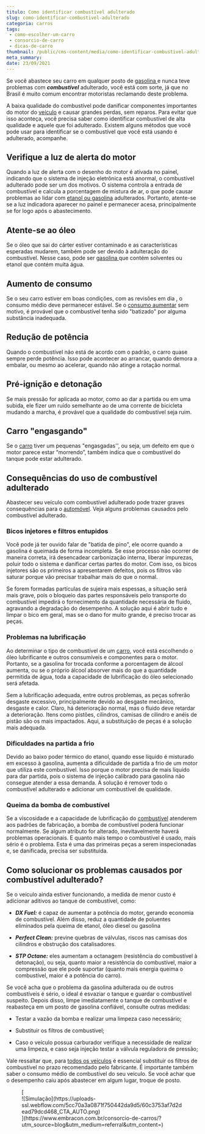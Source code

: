 ```yaml
---
titulo: Como identificar combustível adulterado
slug: como-identificar-combustivel-adulterado
categoria: carros
tags:
 - como-escolher-um-carro
 - consorcio-de-carro
 - dicas-de-carro
thumbnail: /public/cms-content/media/como-identificar-combustivel-adulterado.jpg
meta_summary: 
date: 23/09/2021
---
```

Se você abastece seu carro em qualquer posto de [gasolina ](https://www.embracon.com.br/blog/como-economizar-em-tempos-de-gasolina-tao-cara)e nunca teve problemas com ***combustível*** adulterado, você está com sorte, já que no Brasil é muito comum encontrar motoristas reclamando deste problema.

A baixa qualidade do combustível pode danificar componentes importantes do motor do [veículo](https://www.embracon.com.br/blog/planejamento-financeiro-para-a-compra-de-um-carro) e causar grandes perdas, sem reparos. Para evitar que isso aconteça, você precisa saber como identificar combustível de alta qualidade e aquele que foi adulterado. Existem alguns métodos que você pode usar para identificar se o combustível que você está usando é adulterado, acompanhe.

Verifique a luz de alerta do motor 
-----------------------------------

Quando a luz de alerta com o desenho do motor é ativada no painel, indicando que o sistema de injeção eletrônica está anormal, o combustível adulterado pode ser um dos motivos. O sistema controla a entrada de combustível e calcula a porcentagem de mistura de ar, o que pode causar problemas ao lidar com [etanol ou gasolina](https://www.embracon.com.br/blog/como-funcionam-os-carros-flex-e-quais-sao-as-suas-vantagens) adulterados. Portanto, atente-se se a luz indicadora aparecer no painel e permanecer acesa, principalmente se for logo após o abastecimento.

Atente-se ao óleo 
------------------

Se o óleo que sai do cárter estiver contaminado e as características esperadas mudarem, também pode ser devido à adulteração do combustível. Nesse caso, pode ser [gasolina ](https://www.embracon.com.br/blog/formas-de-economizar-combustivel)que contém solventes ou etanol que contém muita água.

Aumento de consumo 
-------------------

Se o seu carro estiver em boas condições, com as revisões em dia , o consumo médio deve permanecer estável. Se o [consumo aumentar](https://www.embracon.com.br/blog/carros-eletricos-e-hibridos-consumo-consciente) sem motivo, é provável que o combustível tenha sido "batizado" por alguma substância inadequada.

Redução de potência 
--------------------

Quando o combustível não está de acordo com o padrão, o carro quase sempre perde potência. Isso pode acontecer ao arrancar, quando demora a embalar, ou mesmo ao acelerar, quando não atinge a rotação normal.

Pré-ignição e detonação 
------------------------

Se mais pressão for aplicada ao motor, como ao dar a partida ou em uma subida, ele fizer um ruído semelhante ao de uma corrente de bicicleta mudando a marcha, é provável que a qualidade do combustível seja ruim.

Carro "engasgando" 
-------------------

Se o [carro](https://www.embracon.com.br/blog/guia-para-consorcio-de-automoveis-de-a-a-z) tiver um pequenas "engasgadas'', ou seja, um defeito em que o motor parece estar “morrendo”, também indica que o combustível do tanque pode estar adulterado.

Consequências do uso de combustível adulterado 
-----------------------------------------------

Abastecer seu veículo com combustível adulterado pode trazer graves consequências para o [automóvel](https://www.embracon.com.br/blog/posso-comprar-um-carro-sem-entrada). Veja alguns problemas causados pelo combustível adulterado.

### Bicos injetores e filtros entupidos 

Você pode já ter ouvido falar de "batida de pino", ele ocorre quando a gasolina é queimada de forma incompleta. Se esse processo não ocorrer de maneira correta, irá desencadear carbonização interna, liberar impurezas, poluir todo o sistema e danificar certas partes do motor. Com isso, os bicos injetores são os primeiros a apresentarem defeitos, pois os filtros vão saturar porque vão precisar trabalhar mais do que o normal.

Se forem formadas partículas de sujeira mais espessas, a situação será mais grave, pois o bloqueio das partes responsáveis ​​pelo transporte do combustível impedirá o fornecimento da quantidade necessária de fluido, agravando a degradação do desempenho. A solução aqui é abrir tudo e limpar o bico em geral, mas se o dano for muito grande, é preciso trocar as peças.

### Problemas na lubrificação 

Ao determinar o tipo de combustível de um [carro](https://www.embracon.com.br/blog/comprar-carro-usado-com-a-carta-de-credito-do-consorcio), você está escolhendo o óleo lubrificante e outros consumíveis e componentes para o motor. Portanto, se a gasolina for trocada conforme a porcentagem de álcool aumenta, ou se o próprio álcool absorver mais do que a quantidade permitida de água, toda a capacidade de lubrificação do óleo selecionado será afetada.

Sem a lubrificação adequada, entre outros problemas, as peças sofrerão desgaste excessivo, principalmente devido ao desgaste mecânico, desgaste e calor. Claro, há deterioração normal, mas o fluido deve retardar a deterioração. Itens como pistões, cilindros, camisas de cilindro e anéis de pistão são os mais impactados. Aqui, a substituição de peças é a solução mais adequada.

### Dificuldades na partida a frio 

Devido ao baixo poder térmico do etanol, quando esse líquido é misturado em excesso à gasolina, aumenta a dificuldade de partida a frio de um motor que utiliza este combustível. Isso porque o motor precisa de mais líquido para dar partida, pois o sistema de injeção calibrado para gasolina não consegue atender a essa demanda. A solução é remover todo o combustível adulterado e adicionar um combustível de qualidade.

### Queima da bomba de combustível 

Se a viscosidade e a capacidade de lubrificação do [combustível](https://www.embracon.com.br/blog/afinal-quais-sao-os-carros-mais-economicos-do-mercado) atenderem aos padrões de fabricação, a bomba de combustível poderá funcionar normalmente. Se algum atributo for alterado, inevitavelmente haverá problemas operacionais. E quanto mais tempo o combustível é usado, mais sério é o problema. Esta é uma das primeiras peças a serem inspecionadas e, se danificada, precisa ser substituída.

Como solucionar os problemas causados ​​por combustível adulterado? 
--------------------------------------------------------------------

Se o veículo ainda estiver funcionando, a medida de menor custo é adicionar aditivos ao tanque de combustível, como:

- ***DX Fuel:*** é capaz de aumentar a potência do motor, gerando economia de combustível. Além disso, reduz a quantidade de poluentes eliminados pela queima de etanol, óleo diesel ou gasolina
- ***Perfect Clean:*** previne quebras de válvulas, riscos nas camisas dos cilindros e obstrução dos catalisadores.

- ***STP Octane:*** eles aumentam a octanagem (resistência do combustível à detonação), ou seja, quanto maior a resistência do combustível, maior a compressão que ele pode suportar (quanto mais energia queima o combustível, maior é a potência do carro).

Se você acha que o problema da gasolina adulterada ou de outros combustíveis é sério, o ideal é esvaziar o tanque e guardar o combustível suspeito. Depois disso, limpe imediatamente o tanque de combustível e reabasteça em um posto de gasolina confiável, consulte outras medidas:

- Testar a vazão da bomba e realizar uma limpeza caso necessário;

- Substituir os filtros de combustível;
- Caso o veículo possua carburador verifique a necessidade de realizar uma limpeza, e caso seja injeção testar a válvula reguladora de pressão;

Vale ressaltar que, para [todos os veículos](https://www.embracon.com.br/blog/consorcio-de-carro-seminovo-vale-a-pena) é essencial substituir os filtros de combustível no prazo recomendado pelo fabricante. É importante também saber o consumo médio de combustível do seu veículo. Se você achar que o desempenho caiu após abastecer em algum lugar, troque de posto.

<figure class="w-richtext-figure-type-image w-richtext-align-center">[<div>![Simulação](https://uploads-ssl.webflow.com/5cc70a3a0871f750442da9d5/60c3753af7d2dead79dcd468_CTA_AUTO.png)</div>](https://www.embracon.com.br/consorcio-de-carros/?utm_source=blog&utm_medium=referral&utm_content=)</figure>
